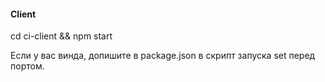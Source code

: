 #### Client 

cd ci-client && npm start

Если у вас винда, допишите в package.json в скрипт запуска set перед портом.
